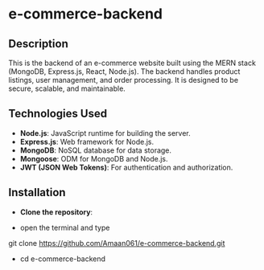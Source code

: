 # e-commerce-backend


## Description
This is the backend of an e-commerce website built using the MERN stack (MongoDB, Express.js, React, Node.js). The backend handles product listings, user management, and order processing. It is designed to be secure, scalable, and maintainable.

## Technologies Used
- **Node.js**: JavaScript runtime for building the server.
- **Express.js**: Web framework for Node.js.
- **MongoDB**: NoSQL database for data storage.
- **Mongoose**: ODM for MongoDB and Node.js.
- **JWT (JSON Web Tokens)**: For authentication and authorization.

## Installation
- **Clone the repository**:

- open the terminal and type

git clone https://github.com/Amaan061/e-commerce-backend.git

- cd e-commerce-backend
